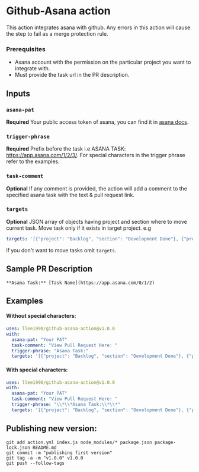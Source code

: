 # Github-Asana action

This action integrates asana with github. Any errors in this action will cause the step to fail as a merge protection rule.

### Prerequisites

- Asana account with the permission on the particular project you want to integrate with.
- Must provide the task url in the PR description.

## Inputs

### `asana-pat`

**Required** Your public access token of asana, you can find it in [asana docs](https://developers.asana.com/docs/#authentication-basics).

### `trigger-phrase`

**Required** Prefix before the task i.e ASANA TASK: https://app.asana.com/1/2/3/. For special characters in the trigger phrase refer to the examples.

### `task-comment`

**Optional** If any comment is provided, the action will add a comment to the specified asana task with the text & pull request link.

### `targets`

**Optional** JSON array of objects having project and section where to move current task. Move task only if it exists in target project. e.g

```yaml
targets: '[{"project": "Backlog", "section": "Development Done"}, {"project": "Current Sprint", "section": "In Review"}]'
```

if you don't want to move tasks omit `targets`.

## Sample PR Description

`**Asana Task:** [Task Name](https://app.asana.com/0/1/2)`

## Examples

#### Without special characters:

```yaml
uses: llee1990/github-asana-action@v1.0.0
with:
  asana-pat: "Your PAT"
  task-comment: "View Pull Request Here: "
  trigger-phrase: "Asana Task:"
  targets: '[{"project": "Backlog", "section": "Development Done"}, {"project": "Current Sprint", "section": "In Review"}]'
```

#### With special characters:

```yaml
uses: llee1990/github-asana-action@v1.0.0
with:
  asana-pat: "Your PAT"
  task-comment: "View Pull Request Here: "
  trigger-phrase: "\\*\\*Asana Task:\\*\\*"
  targets: '[{"project": "Backlog", "section": "Development Done"}, {"project": "Current Sprint", "section": "In Review"}]'
```

## Publishing new version:

```
git add action.yml index.js node_modules/* package.json package-lock.json README.md
git commit -m "publishing first version"
git tag -a -m "v1.0.0" v1.0.0
git push --follow-tags
```
